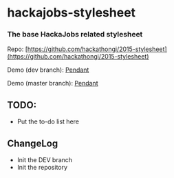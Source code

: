 # hackajobs-stylesheet


### The base HackaJobs related stylesheet

Repo: [https://github.com/hackathongi/2015-stylesheet](https://github.com/hackathongi/2015-stylesheet)

Demo (dev branch): [Pendant](Pendant)

Demo (master branch): [Pendant](Pendant)


## TODO:

- Put the to-do list here


## ChangeLog

- Init the DEV branch
- Init the repository
